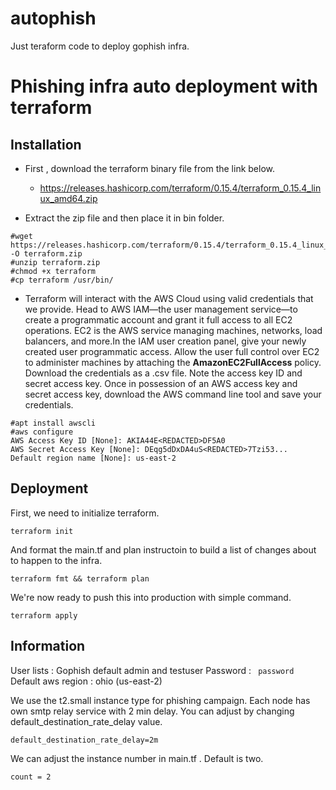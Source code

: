 # autophish
Just teraform code to deploy gophish infra.

# Phishing infra auto deployment with terraform

## Installation

- First , download the terraform binary file from the link below.

  - <https://releases.hashicorp.com/terraform/0.15.4/terraform_0.15.4_linux_amd64.zip>

- Extract the zip file and then place it in bin folder.

```
#wget https://releases.hashicorp.com/terraform/0.15.4/terraform_0.15.4_linux_amd64.zip -O terraform.zip
#unzip terraform.zip
#chmod +x terraform
#cp terraform /usr/bin/
```

- Terraform will interact with the AWS Cloud using valid credentials that we provide. Head to AWS IAM—the user management service—to create a programmatic account and grant it full access to all EC2 operations. EC2 is the AWS service managing machines, networks, load balancers, and more.In the IAM user creation panel, give your newly created user programmatic access. Allow the user full control over EC2 to administer machines by attaching the **AmazonEC2FullAccess** policy. Download the credentials as a .csv file. Note the access key ID and secret access key. Once in possession of an AWS access key and secret access key, download the AWS command line tool and save your credentials.

```
#apt install awscli
#aws configure
AWS Access Key ID [None]: AKIA44E<REDACTED>DF5A0
AWS Secret Access Key [None]: DEqg5dDxDA4uS<REDACTED>7Tzi53...
Default region name [None]: us-east-2
```

## Deployment

First, we need to initialize terraform.

```
terraform init
```

And format the main.tf and plan instructoin to build a list of changes about to happen to the infra.

```
terraform fmt && terraform plan
```

We're now ready to push this into production with simple command.

```
terraform apply
```

## Information

User lists : Gophish default admin and testuser
Password : ``` password```
Default aws region : ohio (us-east-2)

We use the t2.small instance type for phishing campaign. Each node has own smtp relay service with 2 min delay. You can adjust by changing default_destination_rate_delay value.

```
default_destination_rate_delay=2m
```

We can adjust the instance number in main.tf . Default is two.

```
count = 2
```
